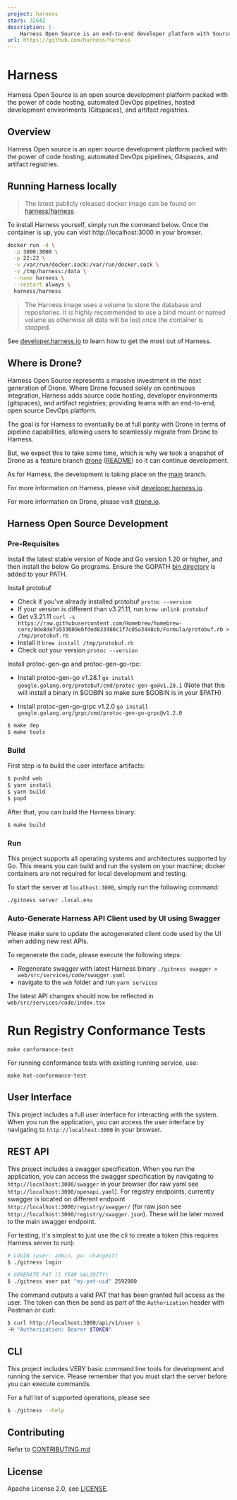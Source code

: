 ```yaml
---
project: harness
stars: 32642
description: |-
    Harness Open Source is an end-to-end developer platform with Source Control Management, CI/CD Pipelines, Hosted Developer Environments, and Artifact Registries.
url: https://github.com/harness/harness
---
```


# Harness
Harness Open Source is an open source development platform packed with the power of code hosting, automated DevOps pipelines, hosted development environments (Gitspaces), and artifact registries.

## Overview
Harness Open source is an open source development platform packed with the power of code hosting, automated DevOps pipelines, Gitspaces, and artifact registries.


## Running Harness locally
> The latest publicly released docker image can be found on [harness/harness](https://hub.docker.com/r/harness/harness).

To install Harness yourself, simply run the command below. Once the container is up, you can visit http://localhost:3000 in your browser.

```bash
docker run -d \
  -p 3000:3000 \
  -p 22:22 \
  -v /var/run/docker.sock:/var/run/docker.sock \
  -v /tmp/harness:/data \
  --name harness \
  --restart always \
  harness/harness
```
> The Harness image uses a volume to store the database and repositories. It is highly recommended to use a bind mount or named volume as otherwise all data will be lost once the container is stopped.

See [developer.harness.io](https://developer.harness.io/docs/open-source) to learn how to get the most out of Harness.

## Where is Drone?

Harness Open Source represents a massive investment in the next generation of Drone. Where Drone focused solely on continuous integration, Harness adds source code hosting, developer environments (gitspaces), and artifact registries; providing teams with an end-to-end, open source DevOps platform.

The goal is for Harness to eventually be at full parity with Drone in terms of pipeline capabilities, allowing users to seamlessly migrate from Drone to Harness.

But, we expect this to take some time, which is why we took a snapshot of Drone as a feature branch [drone](https://github.com/harness/harness/tree/drone) ([README](https://github.com/harness/harness/blob/drone/.github/readme.md)) so it can continue development.

As for Harness, the development is taking place on the [main](https://github.com/harness/harness/tree/main) branch.

For more information on Harness, please visit [developer.harness.io](https://developer.harness.io/).

For more information on Drone, please visit [drone.io](https://www.drone.io/).

## Harness Open Source Development
### Pre-Requisites

Install the latest stable version of Node and Go version 1.20 or higher, and then install the below Go programs. Ensure the GOPATH [bin directory](https://go.dev/doc/gopath_code#GOPATH) is added to your PATH.

Install protobuf
- Check if you've already installed protobuf ```protoc --version```
- If your version is different than v3.21.11, run ```brew unlink protobuf```
- Get v3.21.11 ```curl -s https://raw.githubusercontent.com/Homebrew/homebrew-core/9de8de7a533609ebfded833480c1f7c05a3448cb/Formula/protobuf.rb > /tmp/protobuf.rb```
- Install it ```brew install /tmp/protobuf.rb```
- Check out your version ```protoc --version```

Install protoc-gen-go and protoc-gen-go-rpc:

- Install protoc-gen-go v1.28.1 ```go install google.golang.org/protobuf/cmd/protoc-gen-go@v1.28.1```
(Note that this will install a binary in $GOBIN so make sure $GOBIN is in your $PATH)

- Install protoc-gen-go-grpc v1.2.0 ```go install google.golang.org/grpc/cmd/protoc-gen-go-grpc@v1.2.0```

```bash
$ make dep
$ make tools
```

### Build

First step is to build the user interface artifacts:

```bash
$ pushd web
$ yarn install
$ yarn build
$ popd
```

After that, you can build the Harness binary:

```bash
$ make build
```

### Run

This project supports all operating systems and architectures supported by Go.  This means you can build and run the system on your machine; docker containers are not required for local development and testing.

To start the server at `localhost:3000`, simply run the following command:

```bash
./gitness server .local.env
```

### Auto-Generate Harness API Client used by UI using Swagger
Please make sure to update the autogenerated client code used by the UI when adding new rest APIs.

To regenerate the code, please execute the following steps:
- Regenerate swagger with latest Harness binary `./gitness swagger > web/src/services/code/swagger.yaml`
- navigate to the `web` folder and run `yarn services`

The latest API changes should now be reflected in `web/src/services/code/index.tsx`

# Run Registry Conformance Tests
```
make conformance-test
```
For running conformance tests with existing running service, use:
```
make hot-conformance-test
```

## User Interface

This project includes a full user interface for interacting with the system. When you run the application, you can access the user interface by navigating to `http://localhost:3000` in your browser.

## REST API

This project includes a swagger specification. When you run the application, you can access the swagger specification by navigating to `http://localhost:3000/swagger` in your browser (for raw yaml see `http://localhost:3000/openapi.yaml`).
For registry endpoints, currently swagger is located on different endpoint `http://localhost:3000/registry/swagger/` (for raw json see `http://localhost:3000/registry/swagger.json`). These will be later moved to the main swagger endpoint. 


For testing, it's simplest to just use the cli to create a token (this requires Harness server to run):
```bash
# LOGIN (user: admin, pw: changeit)
$ ./gitness login

# GENERATE PAT (1 YEAR VALIDITY)
$ ./gitness user pat "my-pat-uid" 2592000
```

The command outputs a valid PAT that has been granted full access as the user.
The token can then be send as part of the `Authorization` header with Postman or curl:

```bash
$ curl http://localhost:3000/api/v1/user \
-H "Authorization: Bearer $TOKEN"
```


## CLI
This project includes VERY basic command line tools for development and running the service. Please remember that you must start the server before you can execute commands.

For a full list of supported operations, please see
```bash
$ ./gitness --help
```

## Contributing

Refer to [CONTRIBUTING.md](https://github.com/harness/harness/blob/main/CONTRIBUTING.md)

## License

Apache License 2.0, see [LICENSE](https://github.com/harness/harness/blob/main/LICENSE).


